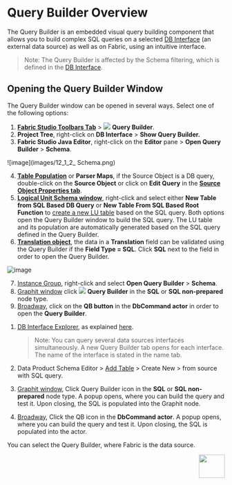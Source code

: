 # Query Builder Overview

The Query Builder is an embedded visual query building component that allows you to build complex SQL queries on a selected [DB Interface](/articles/05_DB_interfaces/03_DB_interfaces_overview.md) (an external data source) as well as on Fabric, using an intuitive interface. 

> Note: 
> The Query Builder is affected by the Schema filtering, which is defined in the [DB Interface](/articles/05_DB_interfaces/03_DB_interfaces_overview.md).

## Opening the Query Builder Window

 The Query Builder window can be opened in several ways. Select one of the following options: 

<studio>

1.	[**Fabric Studio Toolbars Tab**](/articles/04_fabric_studio/01_UI_components_and_menus.md#fabric-studio-toolbar-tabs) > <img src="images/12_1_1%20icon.png"> **Query Builder**.
2.	**Project Tree**, right-click on **DB Interface** > **Show Query Builder.**
3.	**Fabric Studio Java Editor**, right-click on the **Editor** pane > **Open Query Builder** > **Schema**.

![image](images/12_1_2_ Schema.png)

4.	[**Table Population**](/articles/07_table_population/01_table_population_overview.md) or **Parser Maps**, if the Source Object is a DB query, double-click on the **Source Object** or click on **Edit Query** in the [**Source Object Properties tab**](/articles/07_table_population/04_table_population_properties_tab.md#source-object---db-query-properties).
5.	[**Logical Unit Schema window**](/articles/03_logical_units/03_LU_schema_window.md), right-click and select either **New Table from SQL Based DB Query** or **New Table From SQL Based Root Function** to [create a new LU table](/articles/06_LU_tables/02_create_an_LU_table.md) based on the SQL query. Both options open the Query Builder window to build the SQL query. The LU table and its population are automatically generated based on the SQL query defined in the Query Builder.
6.	[**Translation object**](/articles/09_translations/01_translations_overview_and_use_cases.md#translation-schema), the data in a **Translation** field can be validated using the Query Builder if the **Field Type = SQL**. Click **SQL** next to the field in order to open the Query Builder.

![image](images/12_1_3%20query%20builder.png)

7.  [Instance Group](/articles/20_jobs_and_batch_services/14_instances_groups.md), right-click and select **Open Query Builder** > **Schema**.
8.  [Graphit window](/articles/15_web_services_and_graphit/17_Graphit/02_create_and_edit_a_graphit_file.md) click <img src="images/12_1_1%20icon.png"> **Query Builder** in the **SQL** or **SQL non-prepared** node type.
9.  [Broadway](/articles/19_Broadway/01_broadway_overview.md), click on the **QB button** in the **DbCommand actor** in order to open the **Query Builder**.   

 </studio>

<web>

1. [DB Interface Explorer](/articles/04_fabric_studio/25_web_data_explorer.md), as explained [here](/articles/04_fabric_studio/25_web_data_explorer.md#Open-the-Query-Builder). 

   > Note: You can query several data sources interfaces simultaneously. A new Query Builder tab opens for each interface. The name of the interface is stated in the name tab.

2. Data Product Schema Editor > [Add Table](/articles/03_logical_units/09_add_table_to_a_schema.md ) > Create New > from source with SQL query. 

3. [Graphit window](/articles/15_web_services_and_graphit/17_Graphit/02_create_and_edit_a_graphit_file.md), Click Query Builder icon in the **SQL** or **SQL non-prepared** node type.  A popup opens, where you can build the query and test it. Upon closing, the SQL is populated into the Graphit node.

4. [Broadway](/articles/19_Broadway/01_broadway_overview.md), Click the QB icon in the **DbCommand actor**. A popup opens, where you can build the query and test it. Upon closing, the SQL is populated into the actor.

You can select the Query Builder, where Fabric is the data source.

</web>



[<img align="right" width="60" height="54" src="/articles/images/Next.png">](/articles/11_query_builder/02_query_builder_window.md)

